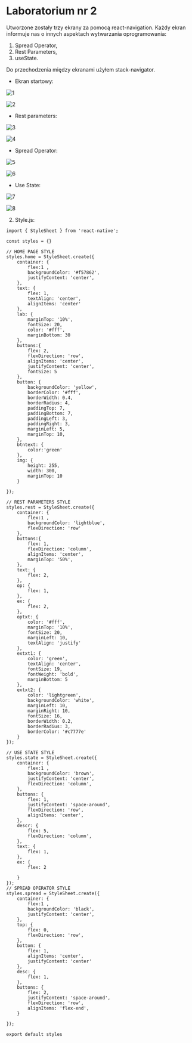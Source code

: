 # Laboratorium nr 2
Utworzone zostały trzy ekrany za pomocą react-navigation. 
Każdy ekran informuje nas o innych aspektach wytwarzania oprogramowania: </br>
1. Spread Operator,
2. Rest Parameters,
3. useState.

Do przechodzenia między ekranami użyłem stack-navigator.

* Ekran startowy: 

![1](screenshots\1.jpg)

![2](screenshots\5.PNG)

* Rest parameters: 

![3](screenshots\2.jpg)

![4](screenshots\6.PNG)

* Spread Operator: 

![5](screenshots\3.jpg)

![6](screenshots\7.PNG)

* Use State: 

![7](screenshots\4.jpg)

![8](screenshots\8.PNG)

2. Style.js: 

```
import { StyleSheet } from 'react-native';

const styles = {}

// HOME PAGE STYLE
styles.home = StyleSheet.create({
    container: {
        flex:1 ,
        backgroundColor: '#f57862',
        justifyContent: 'center',
    },
    text: {
        flex: 1,
        textAlign: 'center',
        alignItems: 'center'
    },
    lab: {
        marginTop: '10%',
        fontSize: 20,
        color: '#fff',
        marginBottom: 30
    },
    buttons:{
        flex: 2,
        flexDirection: 'row',
        alignItems: 'center',
        justifyContent: 'center',
        fontSize: 5
    },
    button: {
        backgroundColor: 'yellow',
        borderColor: '#fff',
        borderWidth: 0.4,
        borderRadius: 4,
        paddingTop: 7,
        paddingBottom: 7,
        paddingLeft: 3,
        paddingRight: 3,
        marginLeft: 5,
        marginTop: 10,
    },
    btntext: {
        color:'green'
    },
    img: {
        height: 255,
        width: 300,
        marginTop: 10
    }

});

// REST PARAMETERS STYLE
styles.rest = StyleSheet.create({
    container: {
        flex:1 ,
        backgroundColor: 'lightblue',
        flexDirection: 'row'
    },
    buttons:{
        flex: 1,
        flexDirection: 'column',
        alignItems: 'center',
        marginTop: '50%',
    },
    text: {
        flex: 2,
    },
    op: {
        flex: 1,
    },
    ex: {
        flex: 2,
    },
    optxt: {
        color: '#fff',
        marginTop: '10%',
        fontSize: 20,
        marginLeft: 10,
        textAlign: 'justify'
    },
    extxt1: {
        color: 'green',
        textAlign: 'center',
        fontSize: 19,
        fontWeight: 'bold',
        marginBottom: 5
    },
    extxt2: {
        color: 'lightgreen',
        backgroundColor: 'white',
        marginLeft: 10,
        marginRight: 10,
        fontSize: 16,
        borderWidth: 0.2,
        borderRadius: 3,
        borderColor: '#c7777e'
    }
});

// USE STATE STYLE
styles.state = StyleSheet.create({
    container: {
        flex:1 ,
        backgroundColor: 'brown',
        justifyContent: 'center',
        flexDirection: 'column',
    },
    buttons: {
        flex: 1,
        justifyContent: 'space-around',
        flexDirection: 'row',
        alignItems: 'center',
    },
    descr: {
        flex: 5,
        flexDirection: 'column',
    },
    text: {
        flex: 1,
    },
    ex: {
        flex: 2
        
    }
});
// SPREAD OPERATOR STYLE
styles.spread = StyleSheet.create({
    container: {
        flex:1 ,
        backgroundColor: 'black',
        justifyContent: 'center',
    },
    top: {
        flex: 0,
        flexDirection: 'row',
    },
    bottom: {
        flex: 1,
        alignItems: 'center',
        justifyContent: 'center'
    },
    desc: {
        flex: 1,
    },
    buttons: {
        flex: 2,
        justifyContent: 'space-around',
        flexDirection: 'row',
        alignItems: 'flex-end',
    }

});

export default styles
```